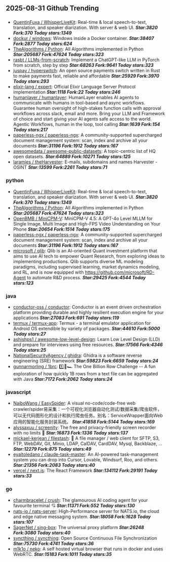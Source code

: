## 2025-08-31 Github Trending

### 
* [QuentinFuxa / WhisperLiveKit](https://github.com/QuentinFuxa/WhisperLiveKit): Real-time & local speech-to-text, translation, and speaker diarization. With server & web UI. ***Star:3820 Fork:370 Today stars:1349***
* [dockur / windows](https://github.com/dockur/windows): Windows inside a Docker container. ***Star:38407 Fork:2877 Today stars:624***
* [TheAlgorithms / Python](https://github.com/TheAlgorithms/Python): All Algorithms implemented in Python ***Star:205687 Fork:47624 Today stars:323***
* [rasbt / LLMs-from-scratch](https://github.com/rasbt/LLMs-from-scratch): Implement a ChatGPT-like LLM in PyTorch from scratch, step by step ***Star:68263 Fork:9641 Today stars:323***
* [juspay / hyperswitch](https://github.com/juspay/hyperswitch): An open source payments switch written in Rust to make payments fast, reliable and affordable ***Star:25929 Fork:3970 Today stars:293***
* [elixir-lang / expert](https://github.com/elixir-lang/expert): Official Elixir Language Server Protocol implementation ***Star:1118 Fork:22 Today stars:246***
* [humanlayer / humanlayer](https://github.com/humanlayer/humanlayer): HumanLayer enables AI agents to communicate with humans in tool-based and async workflows. Guarantee human oversight of high-stakes function calls with approval workflows across slack, email and more. Bring your LLM and Framework of choice and start giving your AI agents safe access to the world. Agentic Workflows, human in the loop, tool calling ***Star:1639 Fork:154 Today stars:217***
* [paperless-ngx / paperless-ngx](https://github.com/paperless-ngx/paperless-ngx): A community-supported supercharged document management system: scan, index and archive all your documents ***Star:31196 Fork:1912 Today stars:167***
* [awesomedata / awesome-public-datasets](https://github.com/awesomedata/awesome-public-datasets): A topic-centric list of HQ open datasets. ***Star:64889 Fork:10271 Today stars:125***
* [laramies / theHarvester](https://github.com/laramies/theHarvester): E-mails, subdomains and names Harvester - OSINT ***Star:13599 Fork:2261 Today stars:71***

### python
* [QuentinFuxa / WhisperLiveKit](https://github.com/QuentinFuxa/WhisperLiveKit): Real-time & local speech-to-text, translation, and speaker diarization. With server & web UI. ***Star:3820 Fork:370 Today stars:1349***
* [TheAlgorithms / Python](https://github.com/TheAlgorithms/Python): All Algorithms implemented in Python ***Star:205687 Fork:47624 Today stars:323***
* [OpenBMB / MiniCPM-V](https://github.com/OpenBMB/MiniCPM-V): MiniCPM-V 4.5: A GPT-4o Level MLLM for Single Image, Multi Image and High-FPS Video Understanding on Your Phone ***Star:20654 Fork:1514 Today stars:175***
* [paperless-ngx / paperless-ngx](https://github.com/paperless-ngx/paperless-ngx): A community-supported supercharged document management system: scan, index and archive all your documents ***Star:31196 Fork:1912 Today stars:167***
* [microsoft / qlib](https://github.com/microsoft/qlib): Qlib is an AI-oriented Quant investment platform that aims to use AI tech to empower Quant Research, from exploring ideas to implementing productions. Qlib supports diverse ML modeling paradigms, including supervised learning, market dynamics modeling, and RL, and is now equipped with https://github.com/microsoft/RD-Agent to automate R&D process. ***Star:29425 Fork:4544 Today stars:123***

### java
* [conductor-oss / conductor](https://github.com/conductor-oss/conductor): Conductor is an event driven orchestration platform providing durable and highly resilient execution engine for your applications ***Star:27083 Fork:691 Today stars:119***
* [termux / termux-app](https://github.com/termux/termux-app): Termux - a terminal emulator application for Android OS extendible by variety of packages. ***Star:44610 Fork:5000 Today stars:27***
* [ashishps1 / awesome-low-level-design](https://github.com/ashishps1/awesome-low-level-design): Learn Low Level Design (LLD) and prepare for interviews using free resources. ***Star:17566 Fork:4346 Today stars:25***
* [NationalSecurityAgency / ghidra](https://github.com/NationalSecurityAgency/ghidra): Ghidra is a software reverse engineering (SRE) framework ***Star:59823 Fork:6659 Today stars:24***
* [gunnarmorling / 1brc](https://github.com/gunnarmorling/1brc): 1️⃣🐝🏎️ The One Billion Row Challenge -- A fun exploration of how quickly 1B rows from a text file can be aggregated with Java ***Star:7172 Fork:2062 Today stars:24***

### javascript
* [NaiboWang / EasySpider](https://github.com/NaiboWang/EasySpider): A visual no-code/code-free web crawler/spider易采集：一个可视化浏览器自动化测试/数据采集/爬虫软件，可以无代码图形化的设计和执行爬虫任务。别名：ServiceWrapper面向Web应用的智能化服务封装系统。 ***Star:41858 Fork:5144 Today stars:169***
* [alyssaxuu / screenity](https://github.com/alyssaxuu/screenity): The free and privacy-friendly screen recorder with no limits 🎥 ***Star:16873 Fork:1336 Today stars:137***
* [mickael-kerjean / filestash](https://github.com/mickael-kerjean/filestash): 📁 A file manager / web client for SFTP, S3, FTP, WebDAV, Git, Minio, LDAP, CalDAV, CardDAV, Mysql, Backblaze, ... ***Star:12279 Fork:875 Today stars:49***
* [eyaltoledano / claude-task-master](https://github.com/eyaltoledano/claude-task-master): An AI-powered task-management system you can drop into Cursor, Lovable, Windsurf, Roo, and others. ***Star:21356 Fork:2083 Today stars:40***
* [vercel / next.js](https://github.com/vercel/next.js): The React Framework ***Star:134112 Fork:29191 Today stars:33***

### go
* [charmbracelet / crush](https://github.com/charmbracelet/crush): The glamourous AI coding agent for your favourite terminal 💘 ***Star:11371 Fork:552 Today stars:130***
* [nats-io / nats-server](https://github.com/nats-io/nats-server): High-Performance server for NATS.io, the cloud and edge native messaging system. ***Star:18058 Fork:1628 Today stars:107***
* [SagerNet / sing-box](https://github.com/SagerNet/sing-box): The universal proxy platform ***Star:26248 Fork:3080 Today stars:40***
* [syncthing / syncthing](https://github.com/syncthing/syncthing): Open Source Continuous File Synchronization ***Star:75730 Fork:4741 Today stars:36***
* [m1k1o / neko](https://github.com/m1k1o/neko): A self hosted virtual browser that runs in docker and uses WebRTC. ***Star:15183 Fork:1011 Today stars:35***
